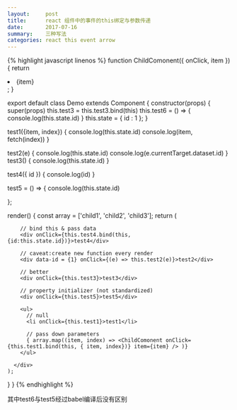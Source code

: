 ```yaml
---
layout:     post
title:      react 组件中的事件的this绑定与参数传递
date:       2017-07-16 
summary:    三种写法
categories: react this event arrow 
---
```





{% highlight javascript linenos %}
function ChildComonent({ onClick, item }) {
  return <li onClick={onClick}>{item}</li>;
}

export default class Demo extends Component {
  constructor(props) {
    super(props)
    this.test3 = this.test3.bind(this)
    this.test6 = () => {
      console.log(this.state.id)
    }
    this.state = {
      id : 1
    };
  }

  test1({item, index}) {
    console.log(this.state.id)
    console.log(item, fetch(index))
  }

  test2(e) {
    console.log(this.state.id)
    console.log(e.currentTarget.dataset.id)
  }
  test3() {
    console.log(this.state.id)
  }

  test4({ id }) {
    console.log(id)
  }

  test5 = () => {
    console.log(this.state.id)

  };

  render() {
    const array = ['child1', 'child2', 'child3'];
    return (
      <div className={styles.container}>

        // bind this & pass data
        <div onClick={this.test4.bind(this, {id:this.state.id})}>test4</div>

        // caveat:create new function every render
        <div data-id = {1} onClick={(e) => this.test2(e)}>test2</div>

        // better
        <div onClick={this.test3}>test3</div>

        // property initializer (not standardized)
        <div onClick={this.test5}>test5</div>

        <ul>
          // null
          <li onClick={this.test1}>test1</li>

          // pass down parameters
          { array.map((item, index) => <ChildComonent onClick={this.test1.bind(this, { item, index})} item={item} /> )}
        </ul>

      </div>
    );
  }
}
{% endhighlight %}

其中test6与test5经过babel编译后没有区别
